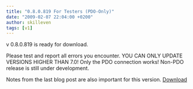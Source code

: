 ```yaml
---
title: "0.8.0.819 For Testers (PDO-Only)"
date: "2009-02-07 22:04:00 +0200"
author: skilleven
tags: [v1]
---
```


v 0.8.0.819 is ready for download.

Please test and report all errors you encounter.
YOU CAN ONLY UPDATE VERSIONS HIGHER THAN 7.0!
Only the PDO connection works! Non-PDO release is still under development.

Notes from the last blog post are also important for this version.
[Download](/download/)
